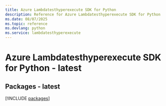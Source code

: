 ```yaml
---
title: Azure Lambdatesthyperexecute SDK for Python
description: Reference for Azure Lambdatesthyperexecute SDK for Python
ms.date: 08/07/2025
ms.topic: reference
ms.devlang: python
ms.service: lambdatesthyperexecute
---
```

# Azure Lambdatesthyperexecute SDK for Python - latest
## Packages - latest
[!INCLUDE [packages](lambdatesthyperexecute-index.md)]